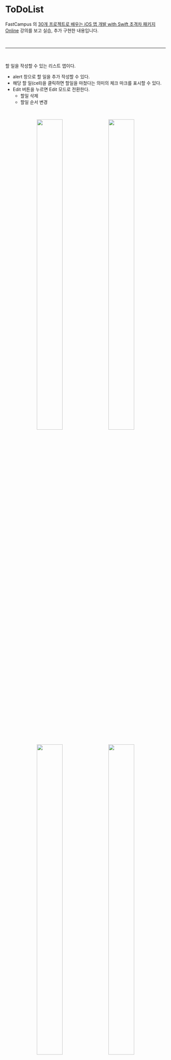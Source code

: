 # ToDoList

FastCampus 의 [30개 프로젝트로 배우는 iOS 앱 개발 with Swift 초격차 패키지 Online](https://fastcampus.co.kr/dev_online_iosappfinal) 강의를 보고 실습, 추가 구현한 내용입니다. 

<br>

---


<br>

할 일을 작성할 수 있는 리스트 앱이다.

- alert 창으로 할 일을 추가 작성할 수 있다.
- 해당 할 일(cell)을 클릭하면 할일을 마쳤다는 의미의 체크 마크를 표시할 수 있다.
- Edit 버튼을 누르면 Edit 모드로 전환한다.
  - 할일 삭제
  - 할일 순서 변경  


<br>

<p align= center><img src=https://user-images.githubusercontent.com/63290629/150321899-9c1a74a7-2469-4f3c-9eda-edd4416909bb.png width="40%" height="50%"/> &nbsp;&nbsp;&nbsp;&nbsp; <img src=https://user-images.githubusercontent.com/63290629/150321890-7d93edb8-ebec-4b87-bc4e-ce02709d7a60.png width="40%" height="50%"/></p>

<p align= center><img src=https://user-images.githubusercontent.com/63290629/150321906-c7cd571a-c603-46ca-9109-4046e53a1154.png width="40%" height="50%"/> &nbsp;&nbsp;&nbsp;&nbsp; <img src=https://user-images.githubusercontent.com/63290629/150321908-55ed3b2c-993b-4e41-bc19-0ae1343393a5.png width="40%" height="50%"/></p>



---


### **추가적으로 구현하고 싶은 기능**

<br>

- 우선순위 기능
- alert창에 날짜 기능


<br>